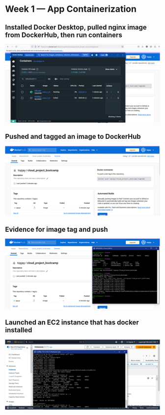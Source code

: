# Week 1 — App Containerization

## Installed Docker Desktop, pulled nginx image from DockerHub, then run containers

![Installing Docker Desktop, Pulling image from DockerHub and Running Containers](assets/week-1-docker-containers-running-on-local-machine.png)

## Pushed and tagged an image to DockerHub

![Pushed and tagged nginx image to DockerHub](assets/week-1-push-tag-nginx-image-to-dockerhub.png)

## Evidence for image tag and push

![Tagged image then pushed it to DockerHub](assets/week-1-tagged-then-pulled-the-nginx-image.png)

## Launched an EC2 instance that has docker installed

![Launched an ec2 instance and installed docker](assets/week-1-eC2instance-dockerinstalled-pullnginx.png)
